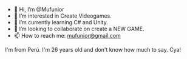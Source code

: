 - 👋 Hi, I’m @Mufunior
- 👀 I’m interested in Create Videogames.
- 🌱 I’m currently learning C# and Unity.
- 💞️ I’m looking to collaborate on create a NEW GAME.
- 📫 How to reach me: mufunior@gmail.com

I'm from Perú. I'm 26 years old and don't know how much to say. Cya!
